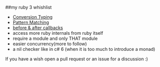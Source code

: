 ##my ruby 3 whishlist

- [Conversion Typing](https://github.com/doodzik/rubysierung)
- [Pattern Matching](https://github.com/doodzik/defp)
- [before & after callbacks](https://github.com/doodzik/CallBaecker)
- access more ruby internals from ruby itself
- require a module and only THAT module
- easier concurrency(more to follow)
- a nil checker like in c# 6 (when it is too much to introduce a monad)


If you have a wish open a pull request or an issue for a discussion :)
